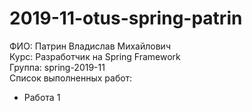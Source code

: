 # 2019-11-otus-spring-patrin
ФИО: Патрин Владислав Михайлович<br />
Курс: Разработчик на Spring Framework<br />
Группа: spring-2019-11<br />
Список выполненных работ:<br />
<ul>
<li>Работа 1</li>
</ul>
